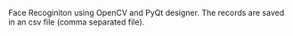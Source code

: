 Face Recoginiton using OpenCV and PyQt designer.
The records are saved in an csv file (comma separated file).
